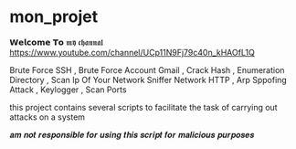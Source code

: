 # mon_projet

 𝗪𝗲𝗹𝗰𝗼𝗺𝗲 𝗧𝗼 𝖒𝖞 𝖈𝖍𝖆𝖓𝖓𝖆𝖑 https://www.youtube.com/channel/UCp11N9Fj79c40n_kHAOfL1Q 
 
 
Brute Force SSH , Brute Force Account Gmail , Crack Hash , Enumeration Directory , Scan Ip Of Your Network 
Sniffer Network HTTP , Arp Sppofing Attack , Keylogger , Scan Ports


this project contains several scripts to facilitate the task of carrying out attacks on a system

𝒂𝒎 𝒏𝒐𝒕 𝒓𝒆𝒔𝒑𝒐𝒏𝒔𝒊𝒃𝒍𝒆 𝒇𝒐𝒓 𝒖𝒔𝒊𝒏𝒈 𝒕𝒉𝒊𝒔 𝒔𝒄𝒓𝒊𝒑𝒕 𝒇𝒐𝒓 𝒎𝒂𝒍𝒊𝒄𝒊𝒐𝒖𝒔 𝒑𝒖𝒓𝒑𝒐𝒔𝒆𝒔  
